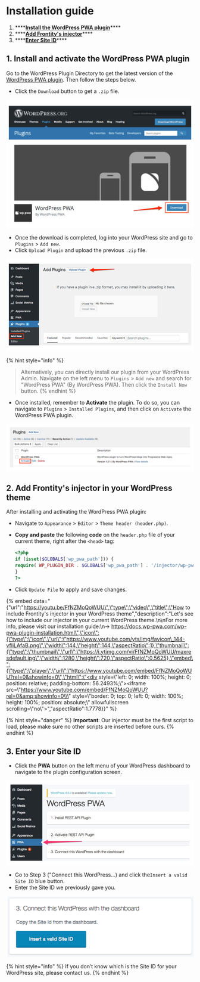 # Installation guide

1. \*\*\*\*[**Install the WordPress PWA plugin**](wp-pwa-plugin-installation.md#1-install-and-activate-the-wordpress-pwa-plugin)\*\*\*\*
2. \*\*\*\*[**Add Frontity's injector**](wp-pwa-plugin-installation.md#2-add-frontitys-injector-in-your-wordpress-theme)\*\*\*\*
3. \*\*\*\*[**Enter Site ID**](wp-pwa-plugin-installation.md#3-enter-your-site-id)\*\*\*\*

## 1. Install and activate the WordPress PWA plugin

Go to the WordPress Plugin Directory to get the latest version of the [WordPress PWA plugin](https://wordpress.org/plugins/wp-pwa/). Then follow the steps below.

* Click the `Download` button to get a `.zip` file.

![](../.gitbook/assets/download-wp-pwa-plugin2.jpg)

* Once the download is completed, log into your WordPress site and go to `Plugins` &gt; `Add new`.
* Click `Upload Plugin` and upload the previous `.zip` file.

![](../.gitbook/assets/upload_plugin_wordpress.jpg)

{% hint style="info" %}
> Alternatively, you can directly install our plugin from your WordPress Admin. Navigate on the left menu to `Plugins` &gt; `Add new` and search for "WordPress PWA" \(By WordPress PWA\). Then click the `Install Now` button.
{% endhint %}

* Once installed, remember to **Activate** the plugin. To do so, you can navigate to `Plugins` &gt; `Installed Plugins`, and then click on `Activate` the WordPress PWA plugin.

![](../.gitbook/assets/activate_wordpress_pwa.jpg)

## 2. Add Frontity's injector in your WordPress theme

After installing and activating the WordPress PWA plugin:

* Navigate to `Appearance` &gt; `Editor` &gt; `Theme header (header.php)`.
* **Copy and paste** the following **code** on the `header.php` file of your current theme, right after the `<head>` tag:  


  ```php
  <?php
  if (isset($GLOBALS['wp_pwa_path'])) {
  require( WP_PLUGIN_DIR . $GLOBALS['wp_pwa_path'] . '/injector/wp-pwa-injector.php');
  }
  ?>
  ```

* Click `Update File` to apply and save changes.

{% embed data="{\"url\":\"https://youtu.be/FfNZMoQoWUU\",\"type\":\"video\",\"title\":\"How to include Frontity\'s injector in your WordPress theme\",\"description\":\"Let\'s see how to include our injector in your current WordPress theme.\\n\\nFor more info, please visit our installation guide:\\n→ https://docs.wp-pwa.com/wp-pwa-plugin-installation.html\",\"icon\":{\"type\":\"icon\",\"url\":\"https://www.youtube.com/yts/img/favicon\_144-vfliLAfaB.png\",\"width\":144,\"height\":144,\"aspectRatio\":1},\"thumbnail\":{\"type\":\"thumbnail\",\"url\":\"https://i.ytimg.com/vi/FfNZMoQoWUU/maxresdefault.jpg\",\"width\":1280,\"height\":720,\"aspectRatio\":0.5625},\"embed\":{\"type\":\"player\",\"url\":\"https://www.youtube.com/embed/FfNZMoQoWUU?rel=0&showinfo=0\",\"html\":\"<div style=\\\"left: 0; width: 100%; height: 0; position: relative; padding-bottom: 56.2493%;\\\"><iframe src=\\\"https://www.youtube.com/embed/FfNZMoQoWUU?rel=0&amp;showinfo=0\\\" style=\\\"border: 0; top: 0; left: 0; width: 100%; height: 100%; position: absolute;\\\" allowfullscreen scrolling=\\\"no\\\"></iframe></div>\",\"aspectRatio\":1.7778}}" %}

{% hint style="danger" %}
**Important**: Our injector must be the first script to load, please make sure no other scripts are inserted before ours.
{% endhint %}

## 3. Enter your Site ID

* Click the **PWA** button on the left menu of your WordPress dashboard to navigate to the plugin configuration screen.

![](../.gitbook/assets/pwa-configuration-screen.jpg)

* Go to Step 3 \("Connect this WordPress...\) and click the`Insert a valid Site ID` blue button.
* Enter the Site ID we previously gave you.

![](../.gitbook/assets/screen-shot-2018-01-15-at-17.12.32.png)

{% hint style="info" %}
If you don’t know which is the Site ID for your WordPress site, please contact us.
{% endhint %}


